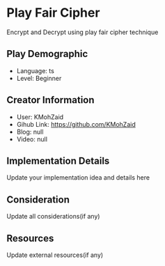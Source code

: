 # Play Fair Cipher

Encrypt and Decrypt using play fair cipher technique

## Play Demographic

- Language: ts
- Level: Beginner

## Creator Information

- User: KMohZaid
- Gihub Link: https://github.com/KMohZaid
- Blog: null
- Video: null

## Implementation Details

Update your implementation idea and details here

## Consideration

Update all considerations(if any)

## Resources

Update external resources(if any)
